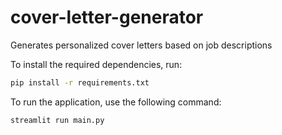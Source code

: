 # cover-letter-generator
Generates personalized cover letters based on job descriptions

To install the required dependencies, run:

```bash
pip install -r requirements.txt
```

To run the application, use the following command:
```bash
streamlit run main.py
```
